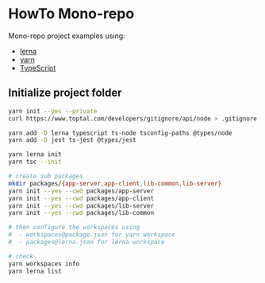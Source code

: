 # HowTo Mono-repo

Mono-repo project examples using:

- [lerna](https://lerna.js.org/)
- [yarn](https://classic.yarnpkg.com/)
- [TypeScript](https://www.typescriptlang.org/)

## Initialize project folder

```sh
yarn init --yes --private
curl https://www.toptal.com/developers/gitignore/api/node > .gitignore

yarn add -D lerna typescript ts-node tsconfig-paths @types/node
yarn add -D jest ts-jest @types/jest

yarn lerna init
yarn tsc --init

# create sub packages
mkdir packages/{app-server,app-client,lib-common,lib-server}
yarn init --yes --cwd packages/app-server
yarn init --yes --cwd packages/app-client
yarn init --yes --cwd packages/lib-server
yarn init --yes --cwd packages/lib-common

# then configure the workspaces using
#  - workspaces@package.json for yarn workspace
#  - packages@lerna.json for lerna workspace

# check
yarn workspaces info
yarn lerna list
```
